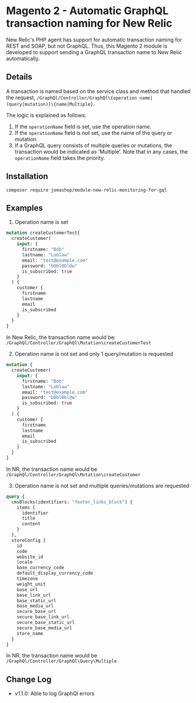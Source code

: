 # Magento 2 - Automatic GraphQL transaction naming for New Relic
New Relic's PHP agent has support for automatic transaction naming for REST and SOAP, but not GraphQL. Thus, this Magento 2 module is developed to support sending a GraphQL transaction name to New Relic automatically. 

## Details
A transaction is named based on the service class and method that handled the request, `/GraphQl/Controller/GraphQl\{operation name|(query|mutation)}\{name|Multiple}`.

The logic is explained as follows:
1. If the `operationName` field is set, use the operation name.
2. If the `operationName` field is not set, use the name of the query or mutation.
3. If a GraphQL query consists of multiple queries or mutations, the transaction would be indicated as 'Multiple'. Note that in any cases, the `operationName` field takes the priority.

## Installation
```
composer require jomashop/module-new-relic-monitoring-for-gql
```

## Examples

1. Operation name is set
```graphql
mutation createCustomerTest{
  createCustomer(
    input: {
      firstname: "Bob"
      lastname: "Loblaw"
      email: "test@example.com"
      password: "b0bl0bl@w"
      is_subscribed: true
    }
  ) {
    customer {
      firstname
      lastname
      email
      is_subscribed
    }
  }
}
```
In New Relic, the transaction name would be: `/GraphQl/Controller/GraphQl\Mutation\createCustomerTest`

2. Operation name is not set and only 1 query/mutation is requested
```graphql
mutation {
  createCustomer(
    input: {
      firstname: "Bob"
      lastname: "Loblaw"
      email: "test@example.com"
      password: "b0bl0bl@w"
      is_subscribed: true
    }
  ) {
    customer {
      firstname
      lastname
      email
      is_subscribed
    }
  }
}
```

In NR, the transaction name would be `/GraphQl/Controller/GraphQl\Mutation\createCustomer`

3. Operation name is not set and multiple queries/mutations are requested
```graphql
query {
  cmsBlocks(identifiers: "footer_links_block") {
    items {
      identifier
      title
      content
    }
  },
  storeConfig {
    id
    code
    website_id
    locale
    base_currency_code
    default_display_currency_code
    timezone
    weight_unit
    base_url
    base_link_url
    base_static_url
    base_media_url
    secure_base_url
    secure_base_link_url
    secure_base_static_url
    secure_base_media_url
    store_name
  }
}
```

In NR, the transaction name would be `/GraphQl/Controller/GraphQl\Query\Multiple`

## Change Log
- v1.1.0: Able to log GraphQl errors